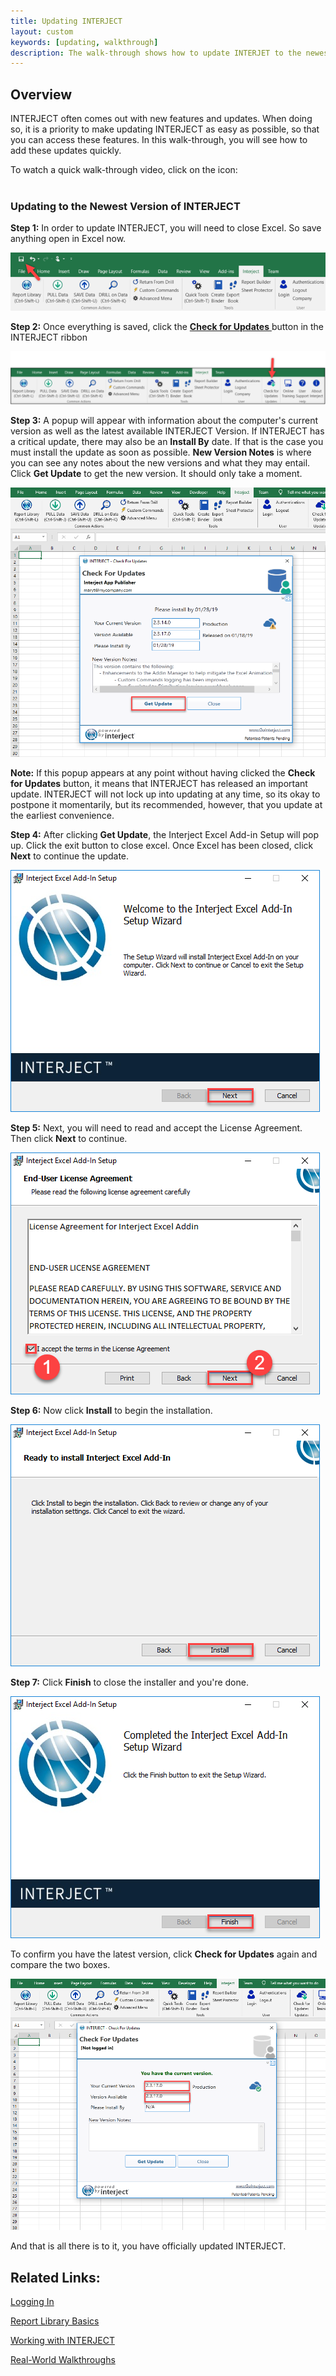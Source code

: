 ```yaml
---
title: Updating INTERJECT
layout: custom
keywords: [updating, walkthrough]
description: The walk-through shows how to update INTERJET to the newest version
---
```


##  **Overview**

INTERJECT often comes out with new features and updates. When doing so, it is a priority to make updating INTERJECT as easy as possible, so that you can access these features. In this walk-through, you will see how to add these updates quickly. 

To watch a quick walk-through video, click on the icon:  
   <br><a href="https://www.youtube.com/watch?v=-PVuTGZ1qz4&feature=youtu.be"><i class="fa fa-youtube-play" style="color: #ff0000; font-size: 3em;"></i></a>

###  Updating to the Newest Version of INTERJECT 

**Step 1:** In order to update INTERJECT, you will need to close Excel. So save anything open in Excel now. 

![](/images/Updating/image2017-6-19_8-51-50.png)

**Step 2:** Once everything is saved, click the [ **Check for Updates** ](/wGetStarted/INTERJECT-Ribbon-Menu-Items.html#check-for-updates) button in the INTERJECT ribbon 

![](/images/Updating/image2017-6-19_9-28-27.png)

**Step 3:** A popup will appear with information about the computer's current version as well as the latest available INTERJECT Version. If INTERJECT has a critical update, there may also be an **Install By** date. If that is the case you must install the update as soon as possible. **New Version Notes** is where you can see any notes about the new versions and what they may entail. Click **Get Update** to get the new version. It should only take a moment. 

![](/images/Updating/03.png)

**Note:** If this popup appears at any point without having clicked the **Check for Updates** button, it means that INTERJECT has released an important update. INTERJECT will not lock up into updating at any time, so its okay to postpone it momentarily, but its recommended, however, that you update at the earliest convenience. 

**Step 4:** After clicking **Get Update**, the Interject Excel Add-in Setup will pop up. Click the exit button to close excel. Once Excel has been closed, click **Next** to continue the update.

![](/images/Updating/05.png)

**Step 5:** Next, you will need to read and accept the License Agreement. Then click **Next** to continue. 

![](/images/Updating/06.png)   

**Step 6:** Now click **Install** to begin the installation. 

![](/images/Updating/07.png)

**Step 7:** Click **Finish** to close the installer and you're done.

![](/images/Updating/08.png)

To confirm you have the latest version, click **Check for Updates** again and compare the two boxes. 

![](/images/Updating/09.png)

And that is all there is to it, you have officially updated INTERJECT. 

##  Related Links: 

[ Logging In ](/wAbout/Logging-In.html)

[ Report Library Basics ](/wAbout/Report-Library-Basics.html)

[ Working with INTERJECT ](/wAbout/Working-with-INTERJECT.html)

[ Real-World Walkthroughs ](/wAbout/Real-World-Walkthroughs.html)

  

